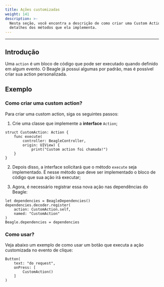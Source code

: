```yaml
---
title: Ações customizadas
weight: 141
description: >-
  Nesta seção, você encontra a descrição de como criar uma Custom Action e
  detalhes dos métodos que ela implementa.
---
```


---

## Introdução

Uma `action` é um bloco de código que pode ser executado quando definido em algum evento. O Beagle já possui algumas por padrão, mas é possível criar sua action personalizada. 

## Exemplo

### Como criar uma custom action?

Para criar uma custom action, siga os seguintes passos: 

1.  Crie uma classe  que implemente a **interface** `Action`;

```text
struct CustomAction: Action {
    func execute(
        controller: BeagleController, 
        origin: UIView) {
            print("Custom action foi chamada!")
    }
}
```

2. Depois disso, a interface solicitará que o método `execute` seja implementado.  É nesse método que deve ser implementado o bloco de código que sua ação irá executar;

3. Agora, é necessário registrar essa nova ação nas dependências do Beagle:

```text
let dependencies = BeagleDependencies()
dependencies.decoder.register(
    action: CustomAction.self,
    named: "CustomAction"
)
Beagle.dependencies = dependencies
```

### Como usar?

Veja abaixo um exemplo de como usar um botão que executa a ação customizada no evento de clique:

```text
Button(
    text: "do request",
    onPress: [
        CustomAction()
    ]
)
```
